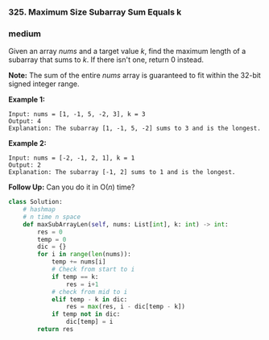 ### 325. Maximum Size Subarray Sum Equals k

### medium

Given an array *nums* and a target value *k*, find the maximum length of a subarray that sums to *k*. If there isn't one, return 0 instead.

**Note:**
The sum of the entire *nums* array is guaranteed to fit within the 32-bit signed integer range.

**Example 1:**

```
Input: nums = [1, -1, 5, -2, 3], k = 3
Output: 4 
Explanation: The subarray [1, -1, 5, -2] sums to 3 and is the longest.
```

**Example 2:**

```
Input: nums = [-2, -1, 2, 1], k = 1
Output: 2 
Explanation: The subarray [-1, 2] sums to 1 and is the longest.
```

**Follow Up:**
Can you do it in O(*n*) time?

```python
class Solution:
    # hashmap
    # n time n space
    def maxSubArrayLen(self, nums: List[int], k: int) -> int:
        res = 0
        temp = 0
        dic = {}
        for i in range(len(nums)):
            temp += nums[i]
            # Check from start to i
            if temp == k:
                res = i+1
            # check from mid to i
            elif temp - k in dic:
                res = max(res, i - dic[temp - k])
            if temp not in dic:
                dic[temp] = i
        return res
```

